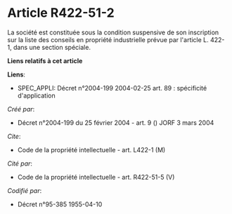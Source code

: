 # Article R422-51-2

La société est constituée sous la condition suspensive de son inscription sur la liste des conseils en propriété industrielle
prévue par l'article L. 422-1, dans une section spéciale.

**Liens relatifs à cet article**

**Liens**:

  - SPEC_APPLI: Décret n°2004-199 2004-02-25 art. 89 : spécificité d'application

_Créé par_:

  - Décret n°2004-199 du 25 février 2004 - art. 9 () JORF 3 mars 2004

_Cite_:

  - Code de la propriété intellectuelle - art. L422-1 (M)

_Cité par_:

  - Code de la propriété intellectuelle - art. R422-51-5 (V)

_Codifié par_:

  - Décret n°95-385 1955-04-10
